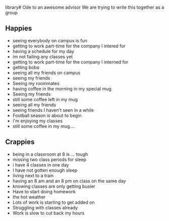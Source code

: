 library# Ode to an awesome advisor We are trying to write this together as a group

## Happies

-   seeing everybody on campus is fun
-   getting to work part-time for the company I intered for
-   having a schedule for my day
-   im not failing any classes yet
-   getting to work part-time for the company I interned for
-   getting boba
-   seeing all my friends on campus
-   seeing my friends
-   Seeing my roommates
-   having coffee in the morning in my special mug
-   Seeing my friends
-   still some coffee left in my mug
-   seeing all my friends
-   seeing friends I haven't seen in a while
-   Football season is about to begin
-   I'm enjoying my classes
-   still some coffee in my mug....

## Crappies

-   being in a classroom at 8 is ... tough
-   missing two class periods for sleep
-   i have 4 classes in one day
-   I have not gotten enough sleep
-   living next to a train
-   having an 8 am and an 8 pm on class on the same day
-   knowing classes are only getting busier
-   Have to start doing homework
-   the hot weather
-   Lots of work is starting to get added on
-   Struggling with classes already
-   Work is slow to cut back my hours

